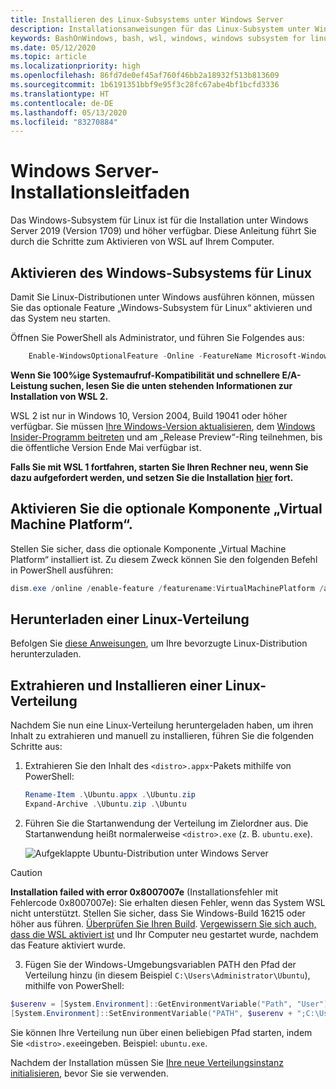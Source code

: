 ```yaml
---
title: Installieren des Linux-Subsystems unter Windows Server
description: Installationsanweisungen für das Linux-Subsystem unter Windows Server.
keywords: BashOnWindows, bash, wsl, windows, windows subsystem for linux, windowssubsystem, ubuntu, windows server
ms.date: 05/12/2020
ms.topic: article
ms.localizationpriority: high
ms.openlocfilehash: 86fd7de0ef45af760f46bb2a18932f513b813609
ms.sourcegitcommit: 1b6191351bbf9e95f3c28fc67abe4bf1bcfd3336
ms.translationtype: HT
ms.contentlocale: de-DE
ms.lasthandoff: 05/13/2020
ms.locfileid: "83270884"
---
```

# <a name="windows-server-installation-guide"></a>Windows Server-Installationsleitfaden

Das Windows-Subsystem für Linux ist für die Installation unter Windows Server 2019 (Version 1709) und höher verfügbar. Diese Anleitung führt Sie durch die Schritte zum Aktivieren von WSL auf Ihrem Computer.

## <a name="enable-the-windows-subsystem-for-linux"></a>Aktivieren des Windows-Subsystems für Linux

Damit Sie Linux-Distributionen unter Windows ausführen können, müssen Sie das optionale Feature „Windows-Subsystem für Linux“ aktivieren und das System neu starten.

Öffnen Sie PowerShell als Administrator, und führen Sie Folgendes aus:

```powershell
    Enable-WindowsOptionalFeature -Online -FeatureName Microsoft-Windows-Subsystem-Linux

```

**Wenn Sie 100%ige Systemaufruf-Kompatibilität und schnellere E/A-Leistung suchen, lesen Sie die unten stehenden Informationen zur Installation von WSL 2.**

WSL 2 ist nur in Windows 10, Version 2004, Build 19041 oder höher verfügbar. Sie müssen [Ihre Windows-Version aktualisieren](ms-settings:windowsupdate), dem [Windows Insider-Programm beitreten](https://insider.windows.com/insidersigninboth/) und am „Release Preview“-Ring teilnehmen, bis die öffentliche Version Ende Mai verfügbar ist.

**Falls Sie mit WSL 1 fortfahren, starten Sie Ihren Rechner neu, wenn Sie dazu aufgefordert werden, und setzen Sie die Installation [hier](./install-on-server.md#download-a-linux-distribution) fort.**

## <a name="enable-the-virtual-machine-platform-optional-component"></a>Aktivieren Sie die optionale Komponente „Virtual Machine Platform“.

Stellen Sie sicher, dass die optionale Komponente „Virtual Machine Platform“ installiert ist. Zu diesem Zweck können Sie den folgenden Befehl in PowerShell ausführen:

```powershell
dism.exe /online /enable-feature /featurename:VirtualMachinePlatform /all /norestart
```

## <a name="download-a-linux-distribution"></a>Herunterladen einer Linux-Verteilung

Befolgen Sie [diese Anweisungen](install-manual.md), um Ihre bevorzugte Linux-Distribution herunterzuladen.

## <a name="extract-and-install-a-linux-distribution"></a>Extrahieren und Installieren einer Linux-Verteilung

Nachdem Sie nun eine Linux-Verteilung heruntergeladen haben, um ihren Inhalt zu extrahieren und manuell zu installieren, führen Sie die folgenden Schritte aus:

1. Extrahieren Sie den Inhalt des `<distro>.appx`-Pakets mithilfe von PowerShell:

    ```powershell
    Rename-Item .\Ubuntu.appx .\Ubuntu.zip
    Expand-Archive .\Ubuntu.zip .\Ubuntu
    ```

2. Führen Sie die Startanwendung der Verteilung im Zielordner aus. Die Startanwendung heißt normalerweise `<distro>.exe` (z. B. `ubuntu.exe`).

    ![Aufgeklappte Ubuntu-Distribution unter Windows Server](media/server-appx-expand.png)

> [!CAUTION]
> **Installation failed with error 0x8007007e** (Installationsfehler mit Fehlercode 0x8007007e): Sie erhalten diesen Fehler, wenn das System WSL nicht unterstützt. Stellen Sie sicher, dass Sie Windows-Build 16215 oder höher aus führen. [Überprüfen Sie Ihren Build](troubleshooting.md#check-your-build-number). [Vergewissern Sie sich auch, dass die WSL aktiviert ist](troubleshooting.md#confirm-wsl-is-enabled) und Ihr Computer neu gestartet wurde, nachdem das Feature aktiviert wurde.  

3. Fügen Sie der Windows-Umgebungsvariablen PATH den Pfad der Verteilung hinzu (in diesem Beispiel `C:\Users\Administrator\Ubuntu`), mithilfe von PowerShell:

```powershell
$userenv = [System.Environment]::GetEnvironmentVariable("Path", "User")
[System.Environment]::SetEnvironmentVariable("PATH", $userenv + ";C:\Users\Administrator\Ubuntu", "User")
```

Sie können Ihre Verteilung nun über einen beliebigen Pfad starten, indem Sie `<distro>.exe`eingeben. Beispiel: `ubuntu.exe`.

Nachdem der Installation müssen Sie [Ihre neue Verteilungsinstanz initialisieren](initialize-distro.md), bevor Sie sie verwenden.
